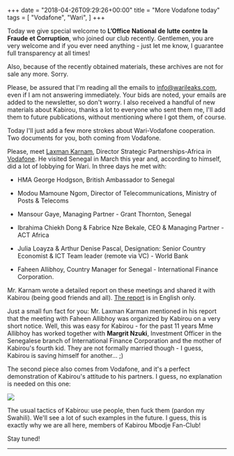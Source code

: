 +++
date = "2018-04-26T09:29:26+00:00"
title = "More Vodafone today"
tags = [
    "Vodafone",
    "Wari",
]
+++

Today we give special welcome to **L’Office National de lutte contre la Fraude et Corruption**, who joined our club recently. Gentlemen, you are very welcome and if you ever need anything - just let me know, I guarantee full transparency at all times!

<!--more-->

Also, because of the recently obtained materials, these archives are not for sale any more. Sorry.

Please, be assured that I'm reading all the emails to info@warileaks.com, even if I am not answering immediately. Your bids are noted, your emails are added to the newsletter, so don't worry. I also received a handful of new materials about Kabirou, thanks a lot to everyone who sent them me, I'll add them to future publications, without mentioning where I got them, of course.

Today I'll just add a few more strokes about Wari-Vodafone cooperation. Two documents for you, both coming from Vodafone.

Please, meet [Laxman Karnam](mailto:laxman.karnam@vodafone.com), Director Strategic Partnerships-Africa in [Vodafone](https://www.vodafone.com/). He visited Senegal in March this year and, according to himself, did a lot of lobbying for Wari. In three days he met with:

- HMA George Hodgson, British Ambassador to Senegal

- Modou Mamoune Ngom, Director of Telecommunications, Ministry of Posts & Telecoms

- Mansour Gaye, Managing Partner - Grant Thornton, Senegal

- Ibrahima Chiekh Dong & Fabrice Nze Bekale, CEO & Managing Partner - ACT Africa

- Julia Loayza & Arthur Denise Pascal, Designation: Senior Country Economist & ICT Team leader (remote via VC) - World Bank

- Faheen Allibhoy, Country Manager for Senegal - International Finance Corporation.

Mr. Karnam wrote a detailed report on these meetings and shared it with Kabirou (being good friends and all). [The report](https://res.cloudinary.com/vincentstradic/image/upload/v1524484343/postseven/Senegal_Visit_-_notes_March_2018_ver_1.0.pdf) is in English only.

Just a small fun fact for you: Mr. Laxman Karman mentioned in his report that the meeting with Faheen Allibhoy was organized by Kabirou on a very short notice. Well, this was easy for Kabirou - for the past 11 years Mme Allibhoy has worked together with **Margrit Nzuki**, Investment Officer in the Senegalese branch of International Finance Corporation and the mother of Kabirou's fourth kid. They are not formally married though - I guess, Kabirou is saving himself for another... ;)

The second piece also comes from Vodafone, and it's a perfect demonstration of Kabirou's attitude to his partners. I guess, no explanation is needed on this one:

<div class="container" style="width:auto">
  <a target="blank" href="https://res.cloudinary.com/vincentstradic/image/upload/v1524484275/postseven/seven_pic_1.jpg">
    <img src="https://res.cloudinary.com/vincentstradic/image/upload/v1524484275/postseven/seven_pic_1.jpg" style="max-width:100%">
  </a>
</div>
<p>
 The usual tactics of Kabirou: use people, then fuck them (pardon my Swahili). We'll see a lot of such examples in the future. I guess, this is exactly why we are all here, members of Kabirou Mbodje Fan-Club!</p>

Stay tuned!

<hr>
